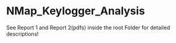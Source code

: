 # NMap_Keylogger_Analysis

See Report 1 and Report 2(pdfs) inside the root Folder for detailed descriptions!

